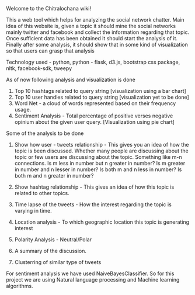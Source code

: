 Welcome to the Chitralochana wiki!

This a web tool which helps for analyzing the social network chatter. Main idea of this website is, given a topic it should mine the social networks mainly twitter and facebook and collect the information regarding that topic. Once sufficient data has been obtained it should start the analysis of it. Finally after some analysis, it should show that in some kind of visualization so that users can grasp that analysis

Technology used - python, python - flask, d3.js, bootstrap css package, nltk, facebook-sdk, tweepy

As of now following analysis and visualization is done
1. Top 10 hashtags related to query string [visualization using a bar chart]
2. Top 10 user handles related to query string [visualization yet to be done]
3. Word Net - a cloud of words represented based on their frequency usage.
4. Sentiment Analysis - Total percentage of positive verses negative opinium about the given user query. [Visualization using pie chart]

Some of the analysis to be done
1. Show how user - tweets relationship - This gives you an idea of how the topic is been discussed. Whether many people are discussing about the topic or few users are discussing about the topic. Something like m-n connections. Is m less in number but n greater in number? Is m greater in number and n lesser in number? Is both m and n less in number? Is both m and n greater in number?

2. Show hashtag relationship - This gives an idea of how this topic is related to other topics.

3. Time lapse of the tweets -  How the interest regarding the topic is varying in time.

4. Location analysis - To which geographic location this topic is generating interest

5. Polarity Analysis - Neutral/Polar

10. A summary of the discussion.

11. Clusterring of similar type of tweets

For sentiment analysis we have used NaiveBayesClassifier. So for this project we are using Natural language processing and Machine learning algorithms.


